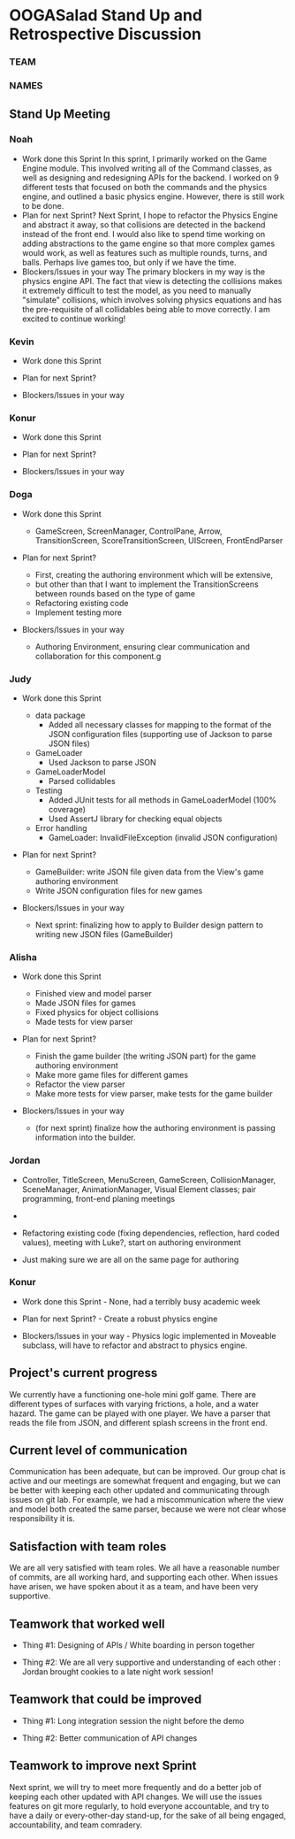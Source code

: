 # OOGASalad Stand Up and Retrospective Discussion

### TEAM

### NAMES

## Stand Up Meeting

### Noah

* Work done this Sprint
In this sprint, I primarily worked on the Game Engine module. This involved writing all of the 
  Command classes, as well as designing and redesigning APIs for the backend. I worked on 9 
  different tests that focused on both the commands and the physics engine, and outlined a basic 
  physics engine. However, there is still work to be done.
* Plan for next Sprint?
Next Sprint, I hope to refactor the Physics Engine and abstract it away, so that collisions are 
  detected in the backend instead of the front end. I would also like to spend time working on 
  adding abstractions to the game engine so that more complex games would work, as well as 
  features such as multiple rounds, turns, and balls. Perhaps live games too, but only if we 
  have the time.
* Blockers/Issues in your way
The primary blockers in my way is the physics engine API. The fact that view is detecting the 
  collisions makes it extremely difficult to test the model, as you need to manually "simulate" 
  collisions, which involves solving physics equations and has the pre-requisite of all 
  collidables being able to move correctly. I am excited to continue working!

### Kevin

* Work done this Sprint

* Plan for next Sprint?

* Blockers/Issues in your way

### Konur

* Work done this Sprint

* Plan for next Sprint?

* Blockers/Issues in your way

### Doga

* Work done this Sprint
  * GameScreen, ScreenManager, ControlPane, Arrow, TransitionScreen, ScoreTransitionScreen, UIScreen, FrontEndParser

* Plan for next Sprint?
  * First, creating the authoring environment which will be extensive, 
  * but other than that I want to implement the TransitionScreens between rounds based on the type of game
  * Refactoring existing code
  * Implement testing more

* Blockers/Issues in your way
  * Authoring Environment, ensuring clear communication and collaboration for this component.g

### Judy

* Work done this Sprint
  * data package
    * Added all necessary classes for mapping to the format of the JSON configuration files (supporting use of Jackson to parse JSON files) 
  * GameLoader
    * Used Jackson to parse JSON
  * GameLoaderModel
    * Parsed collidables
  * Testing
    * Added JUnit tests for all methods in GameLoaderModel (100% coverage)
    * Used AssertJ library for checking equal objects
  * Error handling
    * GameLoader: InvalidFileException (invalid JSON configuration)

* Plan for next Sprint?
  * GameBuilder: write JSON file given data from the View's game authoring environment
  * Write JSON configuration files for new games

* Blockers/Issues in your way
  * Next sprint: finalizing how to apply to Builder design pattern to writing new JSON files (GameBuilder) 

### Alisha

* Work done this Sprint
  * Finished view and model parser
  * Made JSON files for games
  * Fixed physics for object collisions 
  * Made tests for view parser

* Plan for next Sprint?
  * Finish the game builder (the writing JSON part) for the game authoring environment
  * Make more game files for different games
  * Refactor the view parser
  * Make more tests for view parser, make tests for the game builder

* Blockers/Issues in your way
  * (for next sprint) finalize how the authoring environment is passing information into the builder.

### Jordan

* Controller, TitleScreen, MenuScreen, GameScreen, CollisionManager, SceneManager, AnimationManager,
  Visual Element classes; pair programming, front-end planing meetings
* 
* Refactoring existing code (fixing dependencies, reflection, hard coded values), meeting with
  Luke?, start on authoring environment

* Just making sure we are all on the same page for authoring

### Konur

* Work done this Sprint - None, had a terribly busy academic week

* Plan for next Sprint? - Create a robust physics engine

* Blockers/Issues in your way - Physics logic implemented in Moveable subclass, will have to refactor
and abstract to physics engine.

## Project's current progress

We currently have a functioning one-hole mini golf game. There are different types of surfaces 
with varying frictions, a hole, and a water hazard. The game can be played with one player. We 
have a parser that reads the file from JSON, and different splash screens in the front end.

## Current level of communication

Communication has been adequate, but can be improved. Our group chat is active and our meetings 
are somewhat frequent and engaging, but we can be better with keeping each other updated and 
communicating through issues on git lab. For example, we had a miscommunication where the view 
and model both created the same parser, because we were not clear whose responsibility it is.

## Satisfaction with team roles

We are all very satisfied with team roles. We all have a reasonable number of commits, are all 
working hard, and supporting each other. When issues have arisen, we have spoken about it as a 
team, and have been very supportive.

## Teamwork that worked well

* Thing #1: Designing of APIs / White boarding in person together

* Thing #2: We are all very supportive and understanding of each other : Jordan brought cookies 
  to a late night work session!

## Teamwork that could be improved

* Thing #1: Long integration session the night before the demo

* Thing #2: Better communication of API changes

## Teamwork to improve next Sprint

Next sprint, we will try to meet more frequently and do a better job of keeping each other 
updated with API changes. We will use the issues features on git more regularly, to hold 
everyone accountable, and try to have a daily or every-other-day stand-up, for the sake of all 
being engaged, accountability, and team comradery.